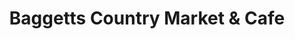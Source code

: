---
title: "Baggetts Country Market & Cafe"
url: /cedar-hill/baggetts-country-market-and-cafe/
shop: convenience
---